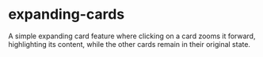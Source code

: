 # expanding-cards
A simple expanding card feature where clicking on a card zooms it forward, highlighting its content, while the other cards remain in their original state.
